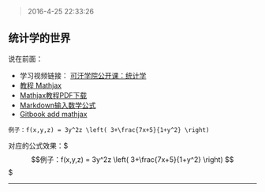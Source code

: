 > 2016-4-25 22:33:26

## 统计学的世界

说在前面：

+ 学习视频链接： [可汗学院公开课：统计学](http://open.163.com/special/Khan/khstatistics.html)
+ [教程 Mathjax](http://docs.mathjax.org/en/latest/start.html)
+ [Mathjax教程PDF下载](https://media.readthedocs.org/pdf/mathjax/latest/mathjax.pdf)
+ [Markdown输入数学公式](http://ttang.name/2014/05/04/markdown-and-mathjax/)
+ [Gitbook add mathjax](https://plugins.gitbook.com/plugin/mathjax)


`例子：f(x,y,z) = 3y^2z \left( 3+\frac{7x+5}{1+y^2} \right)`

对应的公式效果：$$$例子：f(x,y,z) = 3y^2z \left( 3+\frac{7x+5}{1+y^2} \right) $$$

* * *

